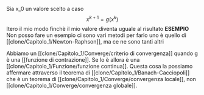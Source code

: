 Sia x_0 un valore scelto a caso
$$ x^{k+1}=g(x^k)$$
Itero il mio modo finchè il mio valore diventa uguale al risultato
**ESEMPIO**
Non posso fare un esempio ci sono vari metodi per farlo uno è quello di [[clone/Capitolo_1/Newton-Raphson]], ma ce ne sono tanti altri




Abbiamo un [[clone/Capitolo_1/Converge/criterio di convergenza]] quando g è una [[funzione di contrazione]]. Se lo è allora è una [[clone/Capitolo_1/Funzione/funzione continua]]. Questa cosa la possiamo affermare attraverso il teorema di [[clone/Capitolo_1/Banach-Cacciopoli]] che è un teorema di [[clone/Capitolo_1/Converge/convergenza locale]], non [[clone/Capitolo_1/Converge/convergenza globale]]. 